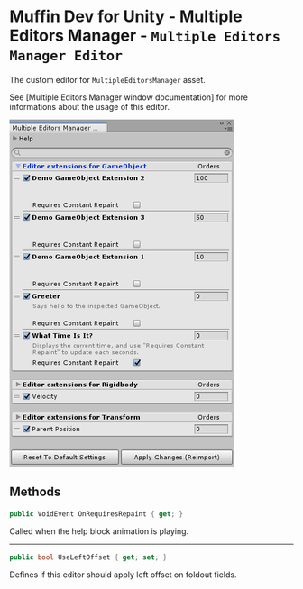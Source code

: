 # Muffin Dev for Unity - Multiple Editors Manager - `Multiple Editors Manager Editor`

The custom editor for `MultipleEditorsManager` asset.

See [Multiple Editors Manager window documentation] for more informations about the usage of this editor.

![Preview of the Multiple Editors Manager window](./Images/multiple-editors-manager-window.png)

## Methods

```cs
public VoidEvent OnRequiresRepaint { get; }
```

Called when the help block animation is playing.

---

```cs
public bool UseLeftOffset { get; set; }
```

Defines if this editor should apply left offset on foldout fields.